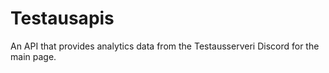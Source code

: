 # Testausapis
An API that provides analytics data from the Testausserveri Discord for the main page.